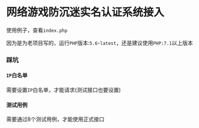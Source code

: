 # 网络游戏防沉迷实名认证系统接入

使用例子，查看`index.php`

因为是为老项目写的，运行`PHP`版本:`5.6`-`latest`，还是建议使用`PHP:7.1`以上版本

### 踩坑

#### `IP`白名单

需要设置`IP`白名单，才能请求(测试接口也要设置)

#### 测试用例

需要通过8个测试用例，才能使用正式接口




